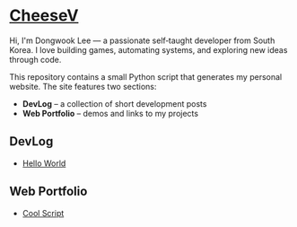 # [CheeseV](https://cheesedongjin.github.io/CheeseV/)

Hi, I'm Dongwook Lee — a passionate self‑taught developer from South Korea. I love building games, automating systems, and exploring new ideas through code.

This repository contains a small Python script that generates my personal website. The site features two sections:

* **DevLog** – a collection of short development posts
* **Web Portfolio** – demos and links to my projects

## DevLog
- [Hello World](https://cheesedongjin.github.io/CheeseV/devlog/hello-world.html)

## Web Portfolio
- [Cool Script](https://cheesedongjin.github.io/CheeseV/portfolio/cool-script.html)
